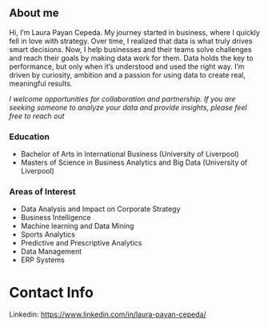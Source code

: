 ## About me 
Hi, I’m Laura Payan Cepeda. My journey started in business, where I quickly fell in love with strategy. Over time, I realized that data is what truly drives smart decisions. Now, I help businesses and their teams solve challenges and reach their goals by making data work for them. Data holds the key to performance, but only when it’s understood and used the right way. I’m driven by curiosity, ambition and a passion for using data to create real, meaningful results. 

*I welcome opportunities for collaboration and partnership. If you are seeking someone to analyze your data and provide insights, please feel free to reach out*

### Education 
- Bachelor of Arts in International Business (University of Liverpool)
- Masters of Science in Business Analytics and Big Data (University of Liverpool) 

### Areas of Interest 
- Data Analysis and Impact on Corporate Strategy 
- Business Intelligence 
- Machine learning and Data Mining 
- Sports Analytics 
- Predictive and Prescriptive Analytics
- Data Management
- ERP Systems 

# Contact Info 
Linkedin: https://www.linkedin.com/in/laura-payan-cepeda/ 
